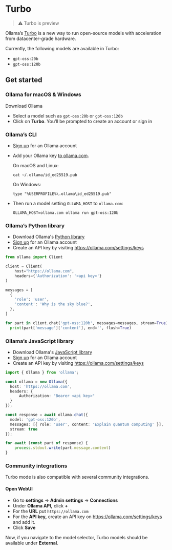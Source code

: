 # Turbo

> ⚠️ Turbo is preview

Ollama’s [Turbo](https://ollama.com/turbo) is a new way to run open-source models with acceleration from datacenter-grade hardware.

Currently, the following models are available in Turbo:

- `gpt-oss:20b`
- `gpt-oss:120b`

## Get started

### Ollama for macOS & Windows

Download Ollama

- Select a model such as `gpt-oss:20b` or `gpt-oss:120b`
- Click on **Turbo**. You’ll be prompted to create an account or sign in

### Ollama’s CLI

- [Sign up](https://ollama.com/signup) for an Ollama account
- Add your Ollama key [to ollama.com](https://ollama.com/settings/keys).

  On macOS and Linux:

  ```shell
  cat ~/.ollama/id_ed25519.pub
  ```

  On Windows:

  ```
  type "%USERPROFILE%\.ollama\id_ed25519.pub"
  ```

- Then run a model setting `OLLAMA_HOST` to `ollama.com`:
  ```shell
  OLLAMA_HOST=ollama.com ollama run gpt-oss:120b
  ```

### Ollama’s Python library

- Download Ollama's [Python library](https://github.com/ollama/ollama-python)
- [Sign up](https://ollama.com/signup) for an Ollama account
- Create an API key by visiting https://ollama.com/settings/keys

```python
from ollama import Client

client = Client(
    host="https://ollama.com",
    headers={'Authorization': '<api key>'}
)

messages = [
  {
    'role': 'user',
    'content': 'Why is the sky blue?',
  },
]

for part in client.chat('gpt-oss:120b', messages=messages, stream=True):
  print(part['message']['content'], end='', flush=True)
```

### Ollama’s JavaScript library

- Download Ollama's [JavaScript library](https://github.com/ollama/ollama-js)
- [Sign up](https://ollama.com/signup) for an Ollama account
- Create an API key by visiting https://ollama.com/settings/keys

```typescript
import { Ollama } from 'ollama';

const ollama = new Ollama({
  host: 'https://ollama.com',
  headers: {
	  Authorization: "Bearer <api key>"
  }
});

const response = await ollama.chat({
  model: 'gpt-oss:120b',
  messages: [{ role: 'user', content: 'Explain quantum computing' }],
  stream: true
});

for await (const part of response) {
    process.stdout.write(part.message.content)
}
```

### Community integrations

Turbo mode is also compatible with several community integrations.

#### Open WebUI

- Go to **settings** → **Admin settings** → **Connections**
- Under **Ollama API,** click **+**
- For the **URL** put `https://ollama.com`
- For the **API key,** create an API key on https://ollama.com/settings/keys and add it.
- Click **Save**

Now, if you navigate to the model selector, Turbo models should be available under **External**.
